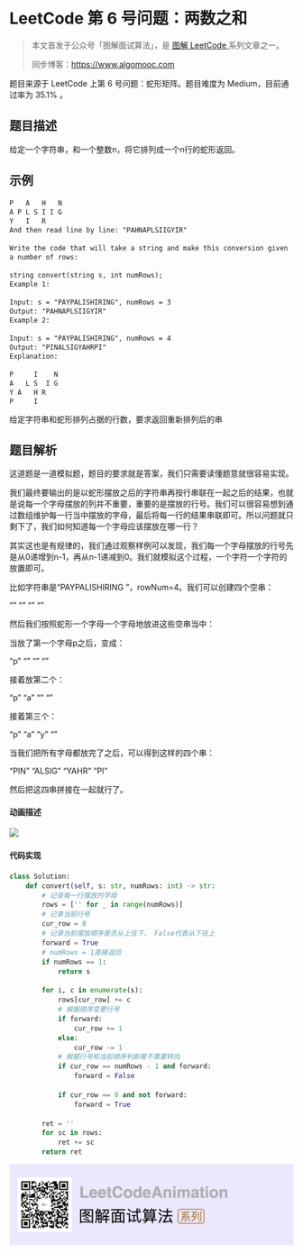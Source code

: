 # LeetCode 第 6 号问题：两数之和

> 本文首发于公众号「图解面试算法」，是 [图解 LeetCode ](<https://github.com/MisterBooo/LeetCodeAnimation>) 系列文章之一。
>
> 同步博客：https://www.algomooc.com
>

题目来源于 LeetCode 上第 6 号问题：蛇形矩阵。题目难度为 Medium，目前通过率为 35.1% 。


## 题目描述

给定一个字符串，和一个整数n，将它排列成一个n行的蛇形返回。

## 示例

```
P   A   H   N
A P L S I I G
Y   I   R
And then read line by line: "PAHNAPLSIIGYIR"

Write the code that will take a string and make this conversion given a number of rows:

string convert(string s, int numRows);
Example 1:

Input: s = "PAYPALISHIRING", numRows = 3
Output: "PAHNAPLSIIGYIR"
Example 2:

Input: s = "PAYPALISHIRING", numRows = 4
Output: "PINALSIGYAHRPI"
Explanation:

P     I    N
A   L S  I G
Y A   H R
P     I
```

给定字符串和蛇形排列占据的行数，要求返回重新排列后的串

## 题目解析

这道题是一道模拟题，题目的要求就是答案，我们只需要读懂题意就很容易实现。

我们最终要输出的是以蛇形摆放之后的字符串再按行串联在一起之后的结果，也就是说每一个字母摆放的列并不重要，重要的是摆放的行号。我们可以很容易想到通过数组维护每一行当中摆放的字母，最后将每一行的结果串联即可。所以问题就只剩下了，我们如何知道每一个字母应该摆放在哪一行？

其实这也是有规律的，我们通过观察样例可以发现，我们每一个字母摆放的行号先是从0递增到n-1，再从n-1递减到0。我们就模拟这个过程，一个字符一个字符的放置即可。

比如字符串是“PAYPALISHIRING ”，rowNum=4。我们可以创建四个空串：

“”
“”
“”
“”

然后我们按照蛇形一个字母一个字母地放进这些空串当中：

当放了第一个字母p之后，变成：

“p”
“”
“”
“”

接着放第二个：

“p”
“a”
“”
“”

接着第三个：

“p”
“a”
“y”
“”

当我们把所有字母都放完了之后，可以得到这样的四个串：

“PIN”
“ALSIG”
“YAHR”
“PI”

然后把这四串拼接在一起就行了。


#### 动画描述

![](../Animation/LeetCode6.gif)

#### 代码实现

```python
class Solution:
    def convert(self, s: str, numRows: int) -> str:
        # 记录每一行摆放的字母
        rows = ['' for _ in range(numRows)]
        # 记录当前行号
        cur_row = 0
        # 记录当前摆放顺序是否从上往下， False代表从下往上
        forward = True
        # numRows = 1直接返回
        if numRows == 1:
            return s
        
        for i, c in enumerate(s):
            rows[cur_row] += c
            # 根据顺序变更行号
            if forward:
                cur_row += 1
            else:
                cur_row -= 1
            # 根据行号和当前顺序判断需不需要转向
            if cur_row == numRows - 1 and forward:
                forward = False
            
            if cur_row == 0 and not forward:
                forward = True
            
        ret = ''
        for sc in rows:
            ret += sc
        return ret
```

![](../../Pictures/qrcode.jpg)